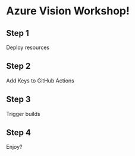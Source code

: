 # Azure Vision Workshop!

## Step 1
Deploy resources

## Step 2
Add Keys to GitHub Actions

## Step 3
Trigger builds

## Step 4
Enjoy?